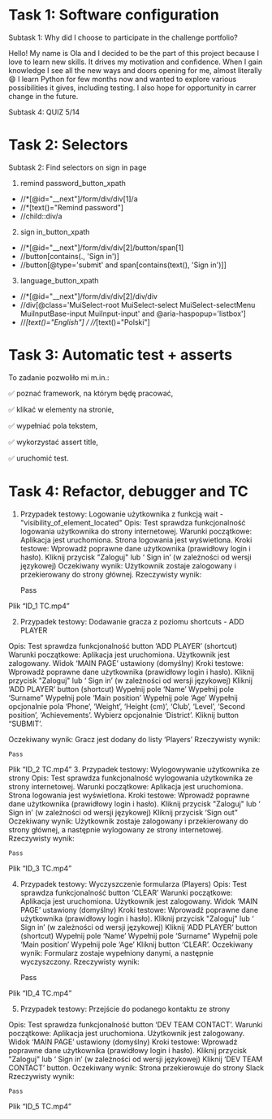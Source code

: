 # Task 1: Software configuration

Subtask 1: Why did I choose to participate in the challenge portfolio?

Hello! My name is Ola and I decided to be the part of this project because I love to learn new skills. It drives my motivation and confidence. When I gain knowledge I see all the new ways and doors opening for me, almost literally 😄
I learn Python for few months now and wanted to explore various possibilities it gives, including testing. I also hope for opportunity in carrer change in the future. 

Subtask 4: QUIZ
5/14

# Task 2: Selectors

Subtask 2: Find selectors on sign in page 

1. remind password_button_xpath
   
* //*[@id="__next"]/form/div/div[1]/a
* //*[text()="Remind password"]
* //child::div/a
   
2. sign in_button_xpath
   
* //*[@id="__next"]/form/div/div[2]/button/span[1]
* //button[contains(., 'Sign in')]
* //button[@type='submit' and span[contains(text(), 'Sign in')]]

3. language_button_xpath

* //*[@id="__next"]/form/div/div[2]/div/div
* //div[@class='MuiSelect-root MuiSelect-select MuiSelect-selectMenu MuiInputBase-input MuiInput-input' and @aria-haspopup='listbox']
* //*[text()="English"] / //*[text()="Polski"]


# Task 3: Automatic test + asserts

To zadanie pozwoliło mi m.in.:

✅ poznać framework, na którym będę pracować,

✅ klikać w elementy na stronie,

✅ wypełniać pola tekstem,

✅ wykorzystać assert title, 

✅ uruchomić test.


# Task 4: Refactor, debugger and TC

1. Przypadek testowy: Logowanie użytkownika z funkcją wait - "visibility_of_element_located"
Opis: Test sprawdza funkcjonalność logowania użytkownika do strony internetowej.
Warunki początkowe:
Aplikacja jest uruchomiona.
Strona logowania jest wyświetlona.
Kroki testowe:
Wprowadź poprawne dane użytkownika (prawidłowy login i hasło).
Kliknij przycisk "Zaloguj" lub ‘ Sign in’ (w zależności od wersji językowej)
Oczekiwany wynik:
Użytkownik zostaje zalogowany i przekierowany do strony głównej.
Rzeczywisty wynik:

	Pass


Plik “ID_1 TC.mp4”

2. Przypadek testowy: Dodawanie gracza z poziomu shortcuts - ADD PLAYER

Opis: Test sprawdza funkcjonalność button ‘ADD PLAYER’ (shortcut)
Warunki początkowe:
Aplikacja jest uruchomiona.
Użytkownik jest zalogowany.
Widok ‘MAIN PAGE’ ustawiony (domyślny)
Kroki testowe:
Wprowadź poprawne dane użytkownika (prawidłowy login i hasło).
Kliknij przycisk "Zaloguj" lub ‘ Sign in’ (w zależności od wersji językowej)
Kliknij ‘ADD PLAYER’ button (shortcut)
Wypełnij pole ‘Name’ 
Wypełnij pole ‘Surname”
Wypełnij pole ‘Main position’
Wypełnij pole ‘Age’
Wypełnij opcjonalnie pola ‘Phone’, ‘Weight’, ‘Height (cm)’, ‘Club’, ‘Level’, ‘Second position’, ‘Achievements’.
Wybierz opcjonalnie ‘District’.
Kliknij button “SUBMIT’.

Oczekiwany wynik:
Gracz jest dodany do listy ‘Players’
Rzeczywisty wynik:

	Pass


Plik “ID_2 TC.mp4”
3. Przypadek testowy: Wylogowywanie użytkownika ze strony
Opis: Test sprawdza funkcjonalność wylogowania użytkownika ze strony internetowej.
Warunki początkowe:
Aplikacja jest uruchomiona.
Strona logowania jest wyświetlona.
Kroki testowe:
Wprowadź poprawne dane użytkownika (prawidłowy login i hasło).
Kliknij przycisk "Zaloguj" lub ‘ Sign in’ (w zależności od wersji językowej)
Kliknij przycisk ‘Sign out”
Oczekiwany wynik:
Użytkownik zostaje zalogowany i przekierowany do strony głównej, a następnie wylogowany ze strony internetowej.
Rzeczywisty wynik:

	Pass

Plik “ID_3 TC.mp4”

4. Przypadek testowy: Wyczyszczenie formularza (Players)
Opis: Test sprawdza funkcjonalność button ‘CLEAR’
Warunki początkowe:
Aplikacja jest uruchomiona.
Użytkownik jest zalogowany.
Widok ‘MAIN PAGE’ ustawiony (domyślny)
Kroki testowe:
Wprowadź poprawne dane użytkownika (prawidłowy login i hasło).
Kliknij przycisk "Zaloguj" lub ‘ Sign in’ (w zależności od wersji językowej)
Kliknij ‘ADD PLAYER’ button (shortcut)
Wypełnij pole ‘Name’ 
Wypełnij pole ‘Surname”
Wypełnij pole ‘Main position’
Wypełnij pole ‘Age’
Kliknij button ‘CLEAR’.
Oczekiwany wynik:
Formularz zostaje wypełniony danymi, a następnie wyczyszczony.
Rzeczywisty wynik:

	Pass

Plik “ID_4 TC.mp4”


5. Przypadek testowy: Przejście do podanego kontaktu ze strony 

Opis: Test sprawdza funkcjonalność button ‘DEV TEAM CONTACT’.
Warunki początkowe:
Aplikacja jest uruchomiona.
Użytkownik jest zalogowany.
Widok ‘MAIN PAGE’ ustawiony (domyślny)
Kroki testowe:
Wprowadź poprawne dane użytkownika (prawidłowy login i hasło).
Kliknij przycisk "Zaloguj" lub ‘ Sign in’ (w zależności od wersji językowej)
Kliknij ‘DEV TEAM CONTACT’ button.
Oczekiwany wynik:
Strona przekierowuje do strony Slack
Rzeczywisty wynik:

	Pass


Plik “ID_5 TC.mp4”

